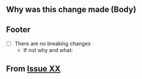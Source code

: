 
<!--
    If there is an issue that prompted this change, please replace the XX's below with the issue number. 
    If not, delete the line of Markdown.
    For formatting help please see our Contrubuting Documentation:
    https://github.com/Liftric/DIKit/blob/master/CONTRIBUTING.md

-->

## Why was this change made (Body)

## Footer

- [ ] There are no breaking changes
    - If not why and what:

<!--
    If there is an issue that prompted this change, please replace the XX's below with the issue number. 
    If not, delete the line of Markdown.
-->

## From [Issue XX](https://github.com/Liftric/DIKit/issues/XX) 

